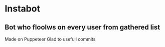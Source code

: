# Instabot

## Bot who floolws on every user from gathered list

Made on Puppeteer
Glad to usefull commits
